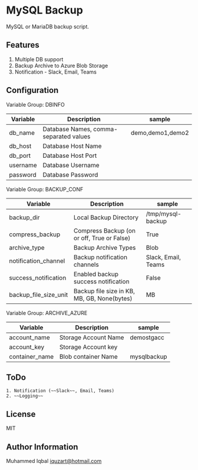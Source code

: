# MySQL Backup

MySQL or MariaDB backup script.


Features
---------

1. Multiple DB support
2. Backup Archive to Azure Blob Storage
3. Notification - Slack, Email, Teams


Configuration
--------------

Variable Group: DBINFO

| Variable | Description | sample |
| --- | --- | ---|
| db_name |  Database Names, comma-separated values | demo,demo1,demo2   |
| db_host |  Database Host Name   |    |
| db_port |  Database Host Port   |    |
| username |  Database Username   |    |
| password |  Database Password   |    |


Variable Group: BACKUP_CONF

| Variable | Description | sample |
| --- | --- | ---|
| backup_dir  |  Local Backup Directory   |  /tmp/mysql-backup  |
| compress_backup  | Compress Backup (on or off, True or False)    |  True  |
| archive_type  |  Backup Archive Types    |  Blob  |
| notification_channel  |  Backup notification channels   |  Slack, Email, Teams  |
| success_notification  |  Enabled backup success notification   |  False  |
| backup_file_size_unit  |  Backup file size in KB, MB, GB, None(bytes)   |  MB  |


Variable Group: ARCHIVE_AZURE

| Variable | Description | sample |
| --- | --- | ---|
|  account_name   |  Storage Account Name   |  demostgacc  |
|  account_key   |   Storage Account key  |    |
|  container_name   |  Blob container Name   | mysqlbackup   |

ToDo
-----

```
1. Notification (~~Slack~~, Email, Teams)
2. ~~Logging~~
```

License
-------

MIT

Author Information
------------------

Muhammed Iqbal <iquzart@hotmail.com>